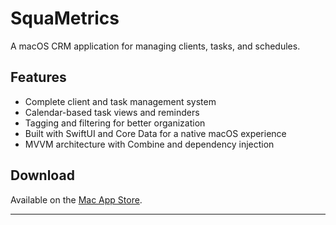 # SquaMetrics

A macOS CRM application for managing clients, tasks, and schedules.

## Features

- Complete client and task management system
- Calendar-based task views and reminders
- Tagging and filtering for better organization
- Built with SwiftUI and Core Data for a native macOS experience
- MVVM architecture with Combine and dependency injection

## Download

Available on the [Mac App Store](https://apps.apple.com/pl/app/squametrics/id6743945160?l=pl&mt=12).

---

